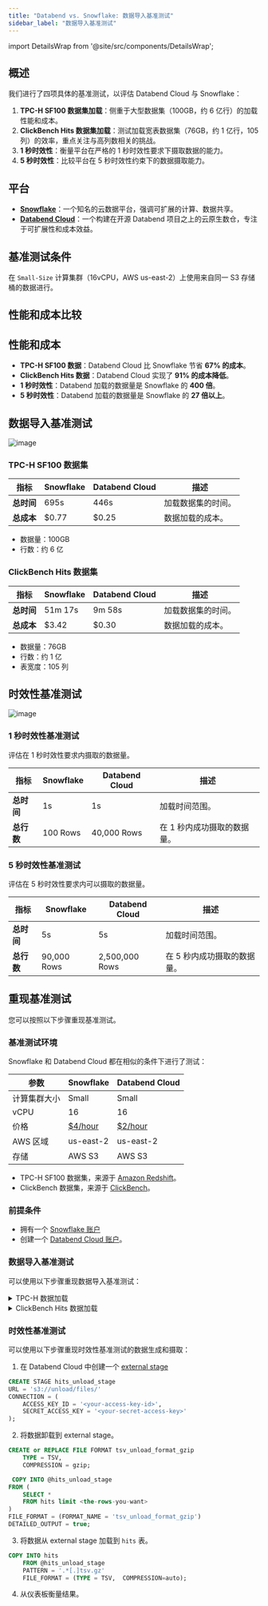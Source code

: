 ```yaml
---
title: "Databend vs. Snowflake: 数据导入基准测试"
sidebar_label: "数据导入基准测试"
---
```


import DetailsWrap from '@site/src/components/DetailsWrap';

## 概述

我们进行了四项具体的基准测试，以评估 Databend Cloud 与 Snowflake：

1. **TPC-H SF100 数据集加载**：侧重于大型数据集（100GB，约 6 亿行）的加载性能和成本。
2. **ClickBench Hits 数据集加载**：测试加载宽表数据集（76GB，约 1 亿行，105 列）的效率，重点关注与高列数相关的挑战。
3. **1 秒时效性**：衡量平台在严格的 1 秒时效性要求下摄取数据的能力。
4. **5 秒时效性**：比较平台在 5 秒时效性约束下的数据摄取能力。

## 平台

- **[Snowflake](https://snowflake.com)**：一个知名的云数据平台，强调可扩展的计算、数据共享。
- **[Databend Cloud](https://databend.com)**：一个构建在开源 Databend 项目之上的云原生数仓，专注于可扩展性和成本效益。

## 基准测试条件

在 `Small-Size` 计算集群（16vCPU，AWS us-east-2）上使用来自同一 S3 存储桶的数据进行。

## 性能和成本比较

## 性能和成本

- **TPC-H SF100 数据**：Databend Cloud 比 Snowflake 节省 **67% 的成本**。
- **ClickBench Hits 数据**：Databend Cloud 实现了 **91% 的成本降低**。
- **1 秒时效性**：Databend 加载的数据量是 Snowflake 的 **400 倍**。
- **5 秒时效性**：Databend 加载的数据量是 Snowflake 的 **27 倍以上**。

## 数据导入基准测试

![image](https://github.com/databendlabs/databend/assets/172204/c61d7a40-f6fe-4fb9-83e8-06ea9599aeb4)

### TPC-H SF100 数据集

| 指标       | Snowflake | Databend Cloud | 描述               |
| ---------- | --------- | -------------- | ------------------ |
| **总时间** | 695s      | 446s           | 加载数据集的时间。 |
| **总成本** | $0.77     | $0.25          | 数据加载的成本。   |

- 数据量：100GB
- 行数：约 6 亿

### ClickBench Hits 数据集

| 指标       | Snowflake | Databend Cloud | 描述               |
| ---------- | --------- | -------------- | ------------------ |
| **总时间** | 51m 17s   | 9m 58s         | 加载数据集的时间。 |
| **总成本** | $3.42     | $0.30          | 数据加载的成本。   |

- 数据量：76GB
- 行数：约 1 亿
- 表宽度：105 列

## 时效性基准测试

![image](https://github.com/databendlabs/databend/assets/172204/41b04e6a-9027-47bf-a749-49c267a7f9ec)

### 1 秒时效性基准测试

评估在 1 秒时效性要求内摄取的数据量。

| 指标       | Snowflake | Databend Cloud | 描述                        |
| ---------- | --------- | -------------- | --------------------------- |
| **总时间** | 1s        | 1s             | 加载时间范围。              |
| **总行数** | 100 Rows  | 40,000 Rows    | 在 1 秒内成功摄取的数据量。 |

### 5 秒时效性基准测试

评估在 5 秒时效性要求内可以摄取的数据量。

| 指标       | Snowflake   | Databend Cloud | 描述                        |
| ---------- | ----------- | -------------- | --------------------------- |
| **总时间** | 5s          | 5s             | 加载时间范围。              |
| **总行数** | 90,000 Rows | 2,500,000 Rows | 在 5 秒内成功摄取的数据量。 |

## 重现基准测试

您可以按照以下步骤重现基准测试。

### 基准测试环境

Snowflake 和 Databend Cloud 都在相似的条件下进行了测试：

| 参数         | Snowflake                                                | Databend Cloud                            |
| ------------ | -------------------------------------------------------- | ----------------------------------------- |
| 计算集群大小 | Small                                                    | Small                                     |
| vCPU         | 16                                                       | 16                                        |
| 价格         | [$4/hour](https://www.snowflake.com/en/pricing-options/) | [$2/hour](https://www.databend.com/plan/) |
| AWS 区域     | us-east-2                                                | us-east-2                                 |
| 存储         | AWS S3                                                   | AWS S3                                    |

- TPC-H SF100 数据集，来源于 [Amazon Redshift](https://github.com/awslabs/amazon-redshift-utils/tree/master/src/CloudDataWarehouseBenchmark/Cloud-DWB-Derived-from-TPCH)。
- ClickBench 数据集，来源于 [ClickBench](https://github.com/ClickHouse/ClickBench)。

### 前提条件

- 拥有一个 [Snowflake 账户](https://singup.snowflake.com)
- 创建一个 [Databend Cloud 账户](https://www.databend.com/apply/)。

### 数据导入基准测试

可以使用以下步骤重现数据导入基准测试：

<DetailsWrap>

<details>
  <summary>TPC-H 数据加载</summary>

1. **Snowflake 数据加载**：

   - 登录您的 [Snowflake 账户](https://app.snowflake.com/)。
   - 创建与 TPC-H 模式对应的表。[SQL 脚本](https://github.com/databendlabs/wizard/blob/ee9b72a11ac5d977f9a81d17fa34eb47a02ef2ba/benchsb/sql/snow/setup.sql#L1-L92)。
   - 使用 `COPY INTO` 命令从 AWS S3 加载数据。[SQL 脚本](https://github.com/databendlabs/wizard/blob/ee9b72a11ac5d977f9a81d17fa34eb47a02ef2ba/benchsb/sql/snow/setup.sql#L95-L102)。

2. **Databend Cloud 数据加载**：
   - 登录您的 [Databend Cloud 账户](https://app.databend.com)。
   - 根据 TPC-H 模式创建必要的表。[SQL 脚本](https://github.com/databendlabs/wizard/blob/ee9b72a11ac5d977f9a81d17fa34eb47a02ef2ba/benchsb/sql/bend/setup.sql#L1-L92)。
   - 使用与 Snowflake 类似的方法从 AWS S3 加载数据。[SQL 脚本](https://github.com/databendlabs/wizard/blob/ee9b72a11ac5d977f9a81d17fa34eb47a02ef2ba/benchsb/sql/bend/setup.sql#L95-L133)。

</details>

<details>
  <summary> ClickBench Hits 数据加载</summary>

1. **Snowflake 数据加载**：

   - 登录您的 [Snowflake 账户](https://app.snowflake.com/)。
   - 创建与 `hits` 模式对应的表。[SQL 脚本](https://gist.github.com/BohuTANG/2a23e5f829a8d180f7388c530526ab21?permalink_comment_id=4991762#file-hits-snowflake-schema)。
   - 使用 `COPY INTO` 命令从 AWS S3 加载数据。[SQL 脚本](https://gist.github.com/BohuTANG/2a23e5f829a8d180f7388c530526ab21?permalink_comment_id=4991762#gistcomment-4991762)。

2. **Databend Cloud 数据加载**：
   - 登录您的 [Databend Cloud 账户](https://app.databend.com)。
   - 根据 `hits` 模式创建必要的表。[SQL 脚本](https://gist.github.com/BohuTANG/ab45d251c533dcf0b1ccd3ea1263b8a0#file-hits-databend-schema)。
   - 使用与 Snowflake 类似的方法从 AWS S3 加载数据。[SQL 脚本](https://gist.github.com/BohuTANG/ab45d251c533dcf0b1ccd3ea1263b8a0?permalink_comment_id=4991767#gistcomment-4991767)。

</details>

</DetailsWrap>

### 时效性基准测试

可以使用以下步骤重现时效性基准测试的数据生成和摄取：

1. 在 Databend Cloud 中创建一个 [external stage](https://docs.databend.com/sql/sql-commands/ddl/stage/ddl-create-stage#example-2-create-external-stage-with-aws-access-key)

```sql
CREATE STAGE hits_unload_stage
URL = 's3://unload/files/'
CONNECTION = (
    ACCESS_KEY_ID = '<your-access-key-id>',
    SECRET_ACCESS_KEY = '<your-secret-access-key>'
);
```

2. 将数据卸载到 external stage。

```sql
CREATE or REPLACE FILE FORMAT tsv_unload_format_gzip
    TYPE = TSV,
    COMPRESSION = gzip;

 COPY INTO @hits_unload_stage
FROM (
    SELECT *
    FROM hits limit <the-rows-you-want>
)
FILE_FORMAT = (FORMAT_NAME = 'tsv_unload_format_gzip')
DETAILED_OUTPUT = true;
```

3. 将数据从 external stage 加载到 `hits` 表。

```sql
COPY INTO hits
    FROM @hits_unload_stage
    PATTERN = '.*[.]tsv.gz'
    FILE_FORMAT = (TYPE = TSV,  COMPRESSION=auto);
```

4. 从仪表板衡量结果。
